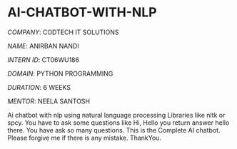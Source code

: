 # AI-CHATBOT-WITH-NLP

*COMPANY*: CODTECH IT SOLUTIONS

*NAME*: ANIRBAN NANDI

*INTERN ID*: CT06WU186

*DOMAIN*: PYTHON PROGRAMMING

*DURATION*: 6 WEEKS

*MENTOR*: NEELA SANTOSH

Ai chatbot with nlp using natural language processing Libraries like nltk or spcy. You have to ask some questions like Hi, Hello you return answer hello there. You have ask so many questions. This is the Complete AI chatbot. Please forgive me if there is any mistake. ThankYou.
